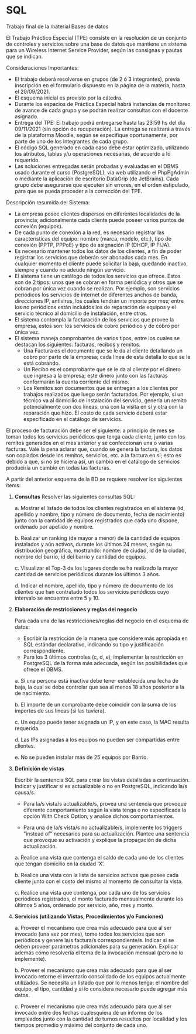 # SQL
Trabajo final de la material Bases de datos

El Trabajo Práctico Especial (TPE) consiste en la resolución de un conjunto de controles y servicios sobre una base de datos que mantiene un sistema para un Wireless Internet Service Provider, según las consignas y pautas que se indican.

Consideraciones Importantes:

- El trabajo deberá resolverse en grupos (de 2 ó 3 integrantes), previa inscripción en el formulario dispuesto en la página de la materia, hasta el 20/09/2021.
- El esquema inicial es provisto por la cátedra.
- Durante los espacios de Práctica Especial habrá instancias de monitoreo de avance de cada grupo y se podrán realizar consultas con el docente asignado.
- Entrega del TPE: El trabajo podrá entregarse hasta las 23:59 hs del día 09/11/2021 (sin opción de recuperación). La entrega se realizará a través de la plataforma Moodle, según se especifique oportunamente, por parte de uno de los integrantes de cada grupo.
- El código SQL generado en cada caso debe estar optimizado, utilizando los atributos, tablas y/u operaciones necesarias, de acuerdo a lo requerido.
- Las soluciones entregadas serán probadas y evaluadas en el DBMS usado durante el curso (PostgreSQL), vía web utilizando el PhpPgAdmin o mediante la aplicación de escritorio DataGrip (de JetBrains). Cada grupo debe asegurarse que ejecuten sin errores, en el orden estipulado, para que se pueda proceder a la corrección del TPE.

Descripción resumida del Sistema:

- La empresa posee clientes dispersos en diferentes localidades de la provincia; adicionalmente cada cliente puede poseer varios puntos de conexión (equipos).
- De cada punto de conexión a la red, es necesario registrar las características del equipo: nombre (marca, modelo, etc.), tipo de conexión (PPTP, PPPoE) y tipo de asignación IP (DHCP, IP FIJA).
- Es necesario mantener todos los datos de los clientes, a fin de poder registrar los servicios que deberán ser abonados cada mes. En cualquier momento el cliente puede solicitar la baja, quedando inactivo, siempre y cuando no adeude ningún servicio.
- El sistema tiene un catálogo de todos los servicios que ofrece. Estos son de 2 tipos: unos que se cobran en forma periódica y otros que se cobran por única vez cuando se realizan. Por ejemplo, son servicios periódicos los servicios de internet de diferentes anchos de banda, direcciones IP, antivirus, los cuales tendrán un importe por mes; entre los no periódicos están incluidos los de reparación de equipos y el servicio técnico al domicilio de instalación, entre otros.
- El sistema contempla la facturación de los servicios que provee la empresa, estos son: los servicios de cobro periódico y de cobro por única vez.
- El sistema maneja comprobantes de varios tipos, entre los cuales se destacan los siguientes: facturas, recibos y remitos.
  - Una Factura es el documento que se le da al cliente detallando un cobro por parte de la empresa; cada línea de esta detalla lo que se le está cobrando.
  - Un Recibo es el comprobante que se le da al cliente por el dinero que ingresa a la empresa; este dinero junto con las facturas conformarán la cuenta corriente del mismo.
  - Los Remitos son documentos que se entregan a los clientes por trabajos realizados que luego serán facturados. Por ejemplo, si un técnico va al domicilio de instalación del servicio, genería un remito potencialmente con dos líneas: una con la visita en sí y otra con la reparación que hizo. El costo de cada servicio deberá estar especificado en el catálogo de servicios.

El proceso de facturación debe ser el siguiente: a principio de mes se toman todos los servicios periódicos que tenga cada cliente, junto con los remitos generados en el mes anterior y se confeccionan una o varias facturas. Vale la pena aclarar que, cuando se genera la factura, los datos son copiados desde los remitos, servicios, etc. a la factura en sí; esto es debido a que, si no se hiciera así, un cambio en el catálogo de servicios produciría un cambio en todas las facturas.

A partir del anterior esquema de la BD se requiere resolver los siguientes ítems:

1. **Consultas**
   Resolver las siguientes consultas SQL:

   a. Mostrar el listado de todos los clientes registrados en el sistema (id, apellido y nombre, tipo y número de documento, fecha de nacimiento) junto con la cantidad de equipos registrados que cada uno dispone, ordenado por apellido y nombre.

   b. Realizar un ranking (de mayor a menor) de la cantidad de equipos instalados y aún activos, durante los últimos 24 meses, según su distribución geográfica, mostrando: nombre de ciudad, id de la ciudad, nombre del barrio, id del barrio y cantidad de equipos.

   c. Visualizar el Top-3 de los lugares donde se ha realizado la mayor cantidad de servicios periódicos durante los últimos 3 años.

   d. Indicar el nombre, apellido, tipo y número de documento de los clientes que han contratado todos los servicios periódicos cuyo intervalo se encuentra entre 5 y 10.

2. **Elaboración de restricciones y reglas del negocio**

   Para cada una de las restricciones/reglas del negocio en el esquema de datos:

   - Escribir la restricción de la manera que considere más apropiada en SQL estándar declarativo, indicando su tipo y justificación correspondiente.
   - Para los 3 últimos controles (c, d, e), implementar la restricción en PostgreSQL de la forma más adecuada, según las posibilidades que ofrece el DBMS.

   a. Si una persona está inactiva debe tener establecida una fecha de baja, la cual se debe controlar que sea al menos 18 años posterior a la de nacimiento.
   
   b. El importe de un comprobante debe coincidir con la suma de los importes de sus líneas (si las tuviera).

   c. Un equipo puede tener asignada un IP, y en este caso, la MAC resulta requerida.

   d. Las IPs asignadas a los equipos no pueden ser compartidas entre clientes.

   e. No se pueden instalar más de 25 equipos por Barrio.

3. **Definición de vistas**

   Escribir la sentencia SQL para crear las vistas detalladas a continuación. Indicar y justificar si es actualizable o no en PostgreSQL, indicando la/s causa/s.

   - Para la/s vista/s actualizable/s, provea una sentencia que provoque diferente comportamiento según la vista tenga o no especificada la opción With Check Option, y analice dichos comportamientos.

   - Para una de la/s vista/s no actualizable/s, implemente los triggers "instead of" necesarios para su actualización. Plantee una sentencia que provoque su activación y explique la propagación de dicha actualización.

   a. Realice una vista que contenga el saldo de cada uno de los clientes que tengan domicilio en la ciudad ‘X’.

   b. Realice una vista con la lista de servicios activos que posee cada cliente junto con el costo del mismo al momento de consultar la vista.

   c. Realice una vista que contenga, por cada uno de los servicios periódicos registrados, el monto facturado mensualmente durante los últimos 5 años, ordenado por servicio, año, mes y monto.

4. **Servicios (utilizando Vistas, Procedimientos y/o Funciones)**

   a. Proveer el mecanismo que crea más adecuado para que al ser invocado (una vez por mes), tome todos los servicios que son periódicos y genere la/s factura/s correspondiente/s. Indicar si se deben proveer parámetros adicionales para su generación. Explicar además cómo resolvería el tema de la invocación mensual (pero no lo implemente).

   b. Proveer el mecanismo que crea más adecuado para que al ser invocado retorne el inventario consolidado de los equipos actualmente utilizados. Se necesita un listado que por lo menos tenga: el nombre del equipo, el tipo, cantidad y si lo considera necesario puede agregar más datos.

   c. Proveer el mecanismo que crea más adecuado para que al ser invocado entre dos fechas cualesquiera dé un informe de los empleados junto con la cantidad de turnos resueltos por localidad y los tiempos promedio y máximo del conjunto de cada uno.

